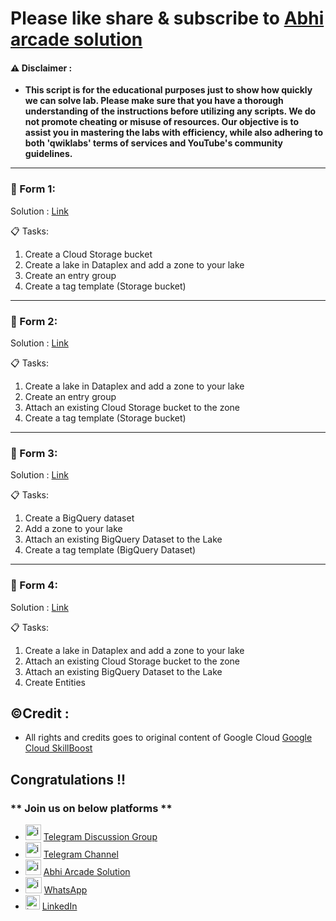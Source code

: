 # Please like share & subscribe to [Abhi arcade solution](http://www.youtube.com/@Abhi_Arcade_Solution)

#### ⚠️ Disclaimer :
- **This script is for the educational purposes just to show how quickly we can solve lab. Please make sure that you have a thorough understanding of the instructions before utilizing any scripts. We do not promote cheating or  misuse of resources. Our objective is to assist you in mastering the labs with efficiency, while also adhering to both 'qwiklabs' terms of services and YouTube's community guidelines.**

------------------------------------------------------------------------------------------------------------------------

### 📕 Form 1: 
Solution : [Link](https://youtu.be/DAnpSlnUe_w)

📋 Tasks:
 1. Create a Cloud Storage bucket 
 2. Create a lake in Dataplex and add a zone to your lake 
 3. Create an entry group  
 4. Create a tag template (Storage bucket)  

------------------------------------------------------------------------------------------------------------------------

### 📕 Form 2: 
Solution : [Link]()

📋 Tasks:
1. Create a lake in Dataplex and add a zone to your lake 
2. Create an entry group 
3. Attach an existing Cloud Storage bucket to the zone  
4. Create a tag template (Storage bucket)  

------------------------------------------------------------------------------------------------------------------------

### 📕 Form 3: 
Solution : [Link](https://youtu.be/rYN19z0zUuU)

📋 Tasks:
1. Create a BigQuery dataset 
2. Add a zone to your lake 
3. Attach an existing BigQuery Dataset to the Lake 
4. Create a tag template (BigQuery Dataset)  

------------------------------------------------------------------------------------------------------------------------

### 📕 Form 4: 
Solution : [Link](https://youtu.be/UCgFPqBtRxM)

📋 Tasks:
1. Create a lake in Dataplex and add a zone to your lake 
2. Attach an existing Cloud Storage bucket to the zone 
3. Attach an existing BigQuery Dataset to the Lake  
4. Create Entities



## ©Credit :
- All rights and credits goes to original content of Google Cloud [Google Cloud SkillBoost](https://www.cloudskillsboost.google/) 

## Congratulations !!

### ** Join us on below platforms **

- <img width="25" alt="image" src="https://github.com/user-attachments/assets/171448df-7b22-4166-8d8d-86f72fb78aff"> [Telegram Discussion Group](https://t.me/+HiOSF3PxrvFhNzU1)
- <img width="25" alt="image" src="https://github.com/user-attachments/assets/0ebd7e7d-6f9b-41e9-a241-8483dca9f3f1"> [Telegram Channel](https://t.me/abhiarcadesolution)
- <img width="25" alt="image" src="https://github.com/user-attachments/assets/dc326965-d4fa-4f1b-87f1-dbad6e3a7259"> [Abhi Arcade Solution](https://www.youtube.com/@Abhi_Arcade_Solution)
- <img width="26" alt="image" src="https://github.com/user-attachments/assets/d9070a07-7fce-47c5-8626-7ea98ccc46e3"> [WhatsApp](https://whatsapp.com/channel/0029VakEGSJ0VycJcnB8Fn3z)
- <img width="23" alt="image" src="https://github.com/user-attachments/assets/ce0916c3-e5f9-4709-afbd-e67bd42d1c57"> [LinkedIn](https://www.linkedin.com/in/abhi-arcade-solution-9b8a15319/)
